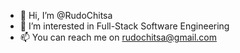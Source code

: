 - 👋 Hi, I’m @RudoChitsa
- 👀 I’m interested in Full-Stack Software Engineering
- 📫 You can reach me on rudochitsa@gmail.com

<!---
RudoChitsa/RudoChitsa is a ✨ special ✨ repository because its `README.md` (this file) appears on your GitHub profile.
You can click the Preview link to take a look at your changes.
--->
